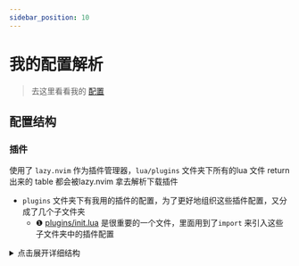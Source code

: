 ```yaml
---
sidebar_position: 10
---
```


# 我的配置解析
> 去这里看看我的 [配置](https://github.com/LintaoAmons/CoolStuffes/tree/main/lazyvim/.config/nvim)

## 配置结构

### 插件

使用了 `lazy.nvim` 作为插件管理器，`lua/plugins` 文件夹下所有的lua 文件 return 出来的 table 都会被lazy.nvim 拿去解析下载插件

- `plugins` 文件夹下有我用的插件的配置，为了更好地组织这些插件配置，又分成了几个子文件夹
    - ❶ [plugins/init.lua](./plugins/init) 是很重要的一个文件，里面用到了`import` 来引入这些子文件夹中的插件配置

<details>
<summary>点击展开详细结构</summary>
```sh
.
├── init.lua
├── lua
│   ├── config
│   │   ├── autocmds.lua
│   │   ├── keymaps.lua
│   │   ├── lazy.lua
│   │   └── options.lua
│   └── plugins
│       ├── code
│       │   ├── ai.lua
│       │   ├── ...
│       │   └── treesitter.lua
│       ├── disabled.lua
│       ├── editor
│       │   ├── aerial.lua
│       │   ├── ...
│       │   └── vim-tmux-navigator.lua
│       ├── git
│       │   ├── diffview.lua
│       │   └── gitsign.lua
│       ├── init.lua ❶ 
│       ├── lang
│       │   ├── core.lua
│       │   ├── debug-core.lua
│       │   ├── example.lua
│       │   └── yaml.lua
│       └── ui
│           ├── bufferline.lua
│           ├── ...
│           └── themes.lua
├── scratch.json
└── snippets
    ├── html.json
    ├── ...
    └── lua_snippets
        └── python.lua
```

</details>
